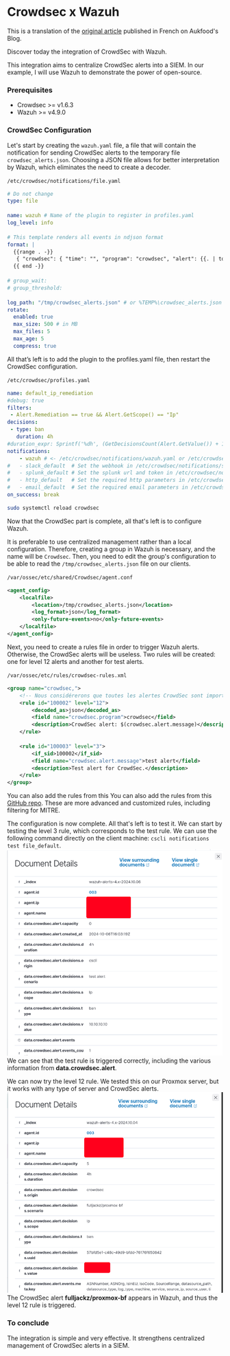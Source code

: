 # Crowdsec x Wazuh

This is a translation of the [original article](https://www.aukfood.fr/wazuh-x-crowdsec/) published in French on Aukfood's Blog.

Discover today the integration of CrowdSec with Wazuh.

This integration aims to centralize CrowdSec alerts into a SIEM. In our example, I will use Wazuh to demonstrate the power of open-source.

### Prerequisites
- Crowdsec >= v1.6.3
- Wazuh >= v4.9.0

### CrowdSec Configuration
Let's start by creating the `wazuh.yaml` file, a file that will contain the notification for sending CrowdSec alerts to the temporary file `crowdsec_alerts.json`. Choosing a JSON file allows for better interpretation by Wazuh, which eliminates the need to create a decoder.

`/etc/crowdsec/notifications/file.yaml`
```yaml
# Do not change
type: file

name: wazuh # Name of the plugin to register in profiles.yaml
log_level: info

# This template renders all events in ndjson format
format: |
  {{range . -}}
   { "crowdsec": { "time": "", "program": "crowdsec", "alert": {{. | toJson }} }}
  {{ end -}}

# group_wait:
# group_threshold:

log_path: "/tmp/crowdsec_alerts.json" # or %TEMP%\crowdsec_alerts.json
rotate:
  enabled: true 
  max_size: 500 # in MB
  max_files: 5
  max_age: 5
  compress: true
```

All that’s left is to add the plugin to the profiles.yaml file, then restart the CrowdSec configuration.

`/etc/crowdsec/profiles.yaml`
```yaml
name: default_ip_remediation
#debug: true
filters:
 - Alert.Remediation == true && Alert.GetScope() == "Ip"
decisions:
 - type: ban
   duration: 4h
#duration_expr: Sprintf('%dh', (GetDecisionsCount(Alert.GetValue()) + 1) * 4)
notifications:
    - wazuh # <- /etc/crowdsec/notifications/wazuh.yaml or /etc/crowdsec/notifications/file.yaml
#   - slack_default  # Set the webhook in /etc/crowdsec/notifications/slack.yaml before enabling this.
#   - splunk_default # Set the splunk url and token in /etc/crowdsec/notifications/splunk.yaml before enabling this.
#   - http_default   # Set the required http parameters in /etc/crowdsec/notifications/http.yaml before enabling this.
#   - email_default  # Set the required email parameters in /etc/crowdsec/notifications/email.yaml before enabling this.
on_success: break
```
```bash
sudo systemctl reload crowdsec
```

Now that the CrowdSec part is complete, all that's left is to configure Wazuh.

It is preferable to use centralized management rather than a local configuration. Therefore, creating a group in Wazuh is necessary, and the name will be `Crowdsec`. Then, you need to edit the group's configuration to be able to read the `/tmp/crowdsec_alerts.json` file on our clients.

`/var/ossec/etc/shared/Crowdsec/agent.conf`
```xml
<agent_config>
    <localfile>
        <location>/tmp/crowdsec_alerts.json</location>
        <log_format>json</log_format>
        <only-future-events>no</only-future-events>
    </localfile>
</agent_config>
```

Next, you need to create a rules file in order to trigger Wazuh alerts. Otherwise, the CrowdSec alerts will be useless. Two rules will be created: one for level 12 alerts and another for test alerts.

`/var/ossec/etc/rules/crowdsec-rules.xml`
```xml
<group name="crowdsec,">
    <!-- Nous considérerons que toutes les alertes CrowdSec sont importantes. -->
    <rule id="100002" level="12">
        <decoded_as>json</decoded_as>
        <field name="crowdsec.program">crowdsec</field>
        <description>CrowdSec alert: $(crowdsec.alert.message)</description>
    </rule>

    <rule id="100003" level="3">
        <if_sid>100002</if_sid>
        <field name="crowdsec.alert.message">test alert</field>
        <description>Test alert for CrowdSec.</description>
    </rule>
</group>
```
You can also add the rules from this You can also add the rules from this [GitHub repo](https://github.com/aukfood/wazuh-rules-crowdsec-mitre/blob/main/crowdsec.xml). These are more advanced and customized rules, including filtering for MITRE.

The configuration is now complete. All that's left is to test it. We can start by testing the level 3 rule, which corresponds to the test rule. We can use the following command directly on the client machine: `cscli notifications test file_default`.
![](assets/2024-10-06_18-04.png)
We can see that the test rule is triggered correctly, including the various information from **data.crowdsec.alert**.

We can now try the level 12 rule. We tested this on our Proxmox server, but it works with any type of server and CrowdSec alerts.
![](assets/2024-10-06_18-02.png)
The CrowdSec alert **fulljackz/proxmox-bf** appears in Wazuh, and thus the level 12 rule is triggered.

### To conclude

The integration is simple and very effective. It strengthens centralized management of CrowdSec alerts in a SIEM.

